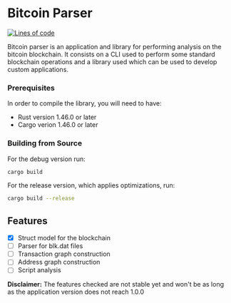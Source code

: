 # Bitcoin Parser

[![Lines of code][l1]][l2]

[l1]: https://tokei.rs/b1/github/gabo01/bitcoin-parser
[l2]: https://github.com/gabo01/bitcoin-parser

Bitcoin parser is an application and library for performing analysis on the bitcoin blockchain.
It consists on a CLI used to perform some standard blockchain operations and a library used which
can be used to develop custom applications.

### Prerequisites

In order to compile the library, you will need to have:

- Rust version 1.46.0 or later
- Cargo verion 1.46.0 or later

### Building from Source

For the debug version run:

```bash
cargo build
```

For the release version, which applies optimizations, run:

```bash
cargo build --release
```

## Features

- [x] Struct model for the blockchain
- [ ] Parser for blk.dat files
- [ ] Transaction graph construction
- [ ] Address graph construction
- [ ] Script analysis

**Disclaimer:** The features checked are not stable yet and won't be as long as the application
version does not reach 1.0.0
